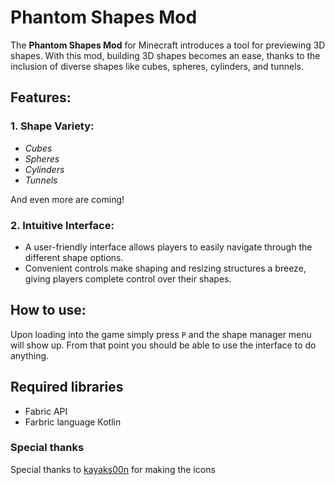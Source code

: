 # Phantom Shapes Mod

The **Phantom Shapes Mod** for Minecraft introduces a tool for previewing 3D shapes. With this mod, building 3D shapes
becomes an ease, thanks to the inclusion of diverse shapes like cubes, spheres, cylinders, and tunnels.

## Features:

### 1. **Shape Variety:**

- *Cubes*
- *Spheres*
- *Cylinders*
- *Tunnels*

And even more are coming!

### 2. **Intuitive Interface:**

- A user-friendly interface allows players to easily navigate through the different shape options.
- Convenient controls make shaping and resizing structures a breeze, giving players complete control over their shapes.

## How to use:

Upon loading into the game simply press `P` and the shape manager menu will show up. From that point you should be able
to use the interface to do anything.

## Required libraries

- Fabric API
- Farbric language Kotlin

### Special thanks

Special thanks to [kayaks00n](https://www.tumblr.com/kayaks00n) for making the icons